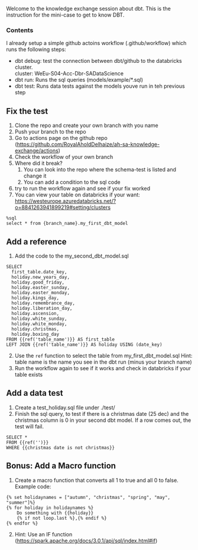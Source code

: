 Welcome to the knowledge exchange session about dbt. This is the instruction for the mini-case to get to know DBT.

### Contents
I already setup a simple github actoins workflow (.github/workflow) which runs the following steps:
- dbt debug: test the connection between dbt/github to the databricks cluster.  
cluster: WeEu-S04-Acc-Dbr-SADataScience
- dbt run: Runs the sql queries (models/example/*.sql)
- dbt test: Runs data tests against the models youve run in teh previous step

## Fix the test
1. Clone the repo and create your own branch with you name
2. Push your branch to the repo
3. Go to actions page on the github repo (https://github.com/RoyalAholdDelhaize/ah-sa-knowledge-exchange/actions)
4. Check the workflow of your own branch
5. Where did it break?  
    1. You can look into the repo where the schema-test is listed and change it
    2. You can add a condition to the sql code 
6. try to run the workflow again and see if your fix worked
7. You can view your table on databricks if your want: https://westeurope.azuredatabricks.net/?o=8841263941899219#setting/clusters
```
%sql
select * from {branch_name}.my_first_dbt_model
```

## Add a reference
1. Add the code to the my_second_dbt_model.sql 
```
SELECT
  first_table.date_key,
  holiday.new_years_day,
  holiday.good_friday,
  holiday.easter_sunday,
  holiday.easter_monday,
  holiday.kings_day,
  holiday.remembrance_day,
  holiday.liberation_day,
  holiday.ascension,
  holiday.white_sunday,
  holiday.white_monday,
  holiday.christmas,
  holiday.boxing_day
FROM {{ref('table_name')}} AS first_table
LEFT JOIN {{ref('table_name')}} AS holiday USING (date_key)
```
2. Use the `ref` function to select the table from my_first_dbt_model.sql
Hint: table name is the name you see in the dbt run (minus your branch name)
3. Run the workflow again to see if it works and check in databricks if your table exists

## Add a data test
1. Create a test_holiday.sql file under ./test/
2. Finish the sql query, to test if there is a christmas date (25 dec) and the christmas column is 0 in your second dbt model. If a row comes out, the test will fail.
```
SELECT * 
FROM {{ref('')}}
WHERE {{christmas date is not christmas}}
```


## Bonus: Add a Macro function
1. Create a macro function that converts all 1 to true and all 0 to false. Example code:
```
{% set holidaynames = ["autumn", "christmas", "spring", "may", "summer"]%}
{% for holiday in holidaynames %}
    Do something with {{holiday}}
    {% if not loop.last %},{% endif %}
{% endfor %}

```
2. Hint: Use an IF function (https://spark.apache.org/docs/3.0.1/api/sql/index.html#if)




